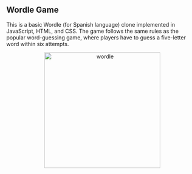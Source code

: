 ## Wordle Game

This is a basic Wordle (for Spanish language) clone implemented in JavaScript, HTML, and CSS. The game follows the same rules as the popular word-guessing game, where players have to guess a five-letter word within six attempts.

<p align="center">
  <img src="https://github.com/user-attachments/assets/32e39912-738d-4b19-b290-4c0b703e6872" width="305" alt="wordle">
</p>
